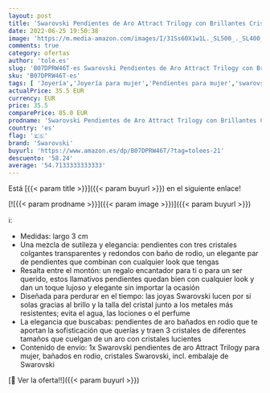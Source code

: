 ```yaml
---
layout: post
title: 'Swarovski Pendientes de Aro Attract Trilogy con Brillantes Cristales Transparentes en un Baño de Rodio  Colección Attract Trilogy'
date: 2022-06-25 19:50:38
image: 'https://m.media-amazon.com/images/I/31Ss60X1w1L._SL500_._SL400_.jpg'
comments: true
category: ofertas
author: 'tole.es'
slug: 'B07DPRW46T-es Swarovski Pendientes de Aro Attract Trilogy con Brillantes...'
sku: 'B07DPRW46T-es'
tags: [ 'Joyería','Joyería para mujer','Pendientes para mujer','swarovski','🇪🇸', ]
actualPrice: 35.5 EUR
currency: EUR
price: 35.5
comparePrice: 85.0 EUR
prodname: 'Swarovski Pendientes de Aro Attract Trilogy con Brillantes Cristales Transparentes en un Baño de Rodio  Colección Attract Trilogy'
country: 'es'
flag: '🇪🇸'
brand: 'Swarovski'
buyurl: 'https://www.amazon.es/dp/B07DPRW46T/?tag=tolees-21'
descuento: '58.24'
average: '54.7133333333333'
---
```


Está [{{< param title >}}]({{< param buyurl >}}) en el siguiente enlace!

[![{{< param prodname >}}]({{< param image >}})]({{< param buyurl >}})

ℹ️:

- Medidas: largo 3 cm
- Una mezcla de sutileza y elegancia: pendientes con tres cristales colgantes transparentes y redondos con baño de rodio, un elegante par de pendientes que combinan con cualquier look que tengas
- Resalta entre el montón: un regalo encantador para ti o para un ser querido, estos llamativos pendientes quedan bien con cualquier look y dan un toque lujoso y elegante sin importar la ocasión
- Diseñada para perdurar en el tiempo: las joyas Swarovski lucen por si solas gracias al brillo y la talla del cristal junto a los metales más resistentes; evita el agua, las lociones o el perfume
- La elegancia que buscabas: pendientes de aro bañados en rodio que te aportan la sofisticación que querías y traen 3 cristales de diferentes tamaños que cuelgan de un aro con cristales lucientes
- Contenido de envío: 1x Swarovski pendientes de aro Attract Trilogy para mujer, bañados en rodio, cristales Swarovski, incl. embalaje de Swarovski

[🛒 Ver la oferta!!]({{< param buyurl >}})
